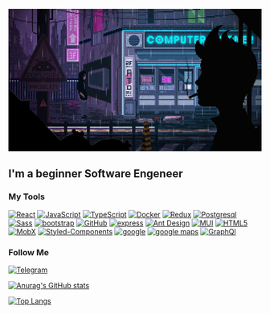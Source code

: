 ![Header](https://github.com/zagliadov/zagliadov/blob/main/assets/33HI.gif)

## I'm a beginner Software Engeneer

### My Tools

[![React](https://img.shields.io/badge/-React-282C34?style=for-the-badge&logo=react)](https://ru.reactjs.org/)
[![JavaScript](https://img.shields.io/badge/-JavaScript-282C34?style=for-the-badge&logo=JavaScript)](https://learn.javascript.ru/)
[![TypeScript](https://img.shields.io/badge/-TypeScript-282C34?style=for-the-badge&logo=TypeScript)](https://www.typescriptlang.org/)
[![Docker](https://img.shields.io/badge/-Docker-282C34?style=for-the-badge&logo=Docker)](https://www.docker.com/)
[![Redux](https://img.shields.io/badge/-Redux-282C34?style=for-the-badge&logo=Redux)](https://redux.js.org/)
[![Postgresql](https://img.shields.io/badge/-Postgresql-282C34?style=for-the-badge&logo=Postgresql)](https://www.postgresql.org/)
[![Sass](https://img.shields.io/badge/-sass-282C34?style=for-the-badge&logo=sass)](https://sass-lang.com/)
[![bootstrap](https://img.shields.io/badge/-bootstrap-282C34?style=for-the-badge&logo=bootstrap)](https://getbootstrap.com/)
[![GitHub](https://img.shields.io/badge/-github-282C34?style=for-the-badge&logo=github)](https://github.com/zagliadov?tab=overview&from=2022-01-01&to=2022-01-28)
[![express](https://img.shields.io/badge/-express-282C34?style=for-the-badge&logo=express)](https://expressjs.com/)
[![Ant Design](https://img.shields.io/badge/-ant%20design-282C34?style=for-the-badge&logo=ant-design)](https://ant.design/)
[![MUI](https://img.shields.io/badge/-mui-282C34?style=for-the-badge&logo=mui)](https://mui.com/)
[![HTML5](https://img.shields.io/badge/-html5-282C34?style=for-the-badge&logo=html5)](https://developer.mozilla.org/en-US/docs/Glossary/HTML5)
[![MobX](https://img.shields.io/badge/-mobx-282C34?style=for-the-badge&logo=mobx)](https://mobx.js.org/README.html)
[![Styled-Components](https://img.shields.io/badge/-styled%20somponents-282C34?style=for-the-badge&logo=styled-components)](https://styled-components.com/)
[![google](https://img.shields.io/badge/-google-282C34?style=for-the-badge&logo=google)](https://www.google.com)
[![google maps](https://img.shields.io/badge/-google%20maps-282C34?style=for-the-badge&logo=google-maps)](https://www.google.com.ua/maps/place/%D0%93%D1%83%D0%B3%D0%BB%D0%BF%D0%BB%D0%B5%D0%BA%D1%81/@37.4220656,-122.0840897,13z/data=!4m13!1m7!3m6!1s0x808fb7495bec0189:0x7c17d44a466baf9b!2z0JzQsNGD0L3RgtC40L0t0JLRjNGOLCDQmtCw0LvQuNGE0L7RgNC90LjRjywg0KHQqNCQ!3b1!8m2!3d37.3860517!4d-122.0838511!3m4!1s0x808fba02425dad8f:0x6c296c66619367e0!8m2!3d37.4220656!4d-122.0840897?hl=ru)
[![GraphQl](https://img.shields.io/badge/-graphql-282C34?style=for-the-badge&logo=graphql)](https://graphql.org/)


### Follow Me 

[![Telegram](https://img.shields.io/badge/-Telegram-282C34?style=for-the-badge&logo=telegram)](https://web.telegram.org/z/)

[![Anurag's GitHub stats](https://github-readme-stats.vercel.app/api?username=zagliadov&show_icons=true&theme=prussian)](https://github.com/anuraghazra/github-readme-stats)

[![Top Langs](https://github-readme-stats.vercel.app/api/top-langs/?username=zagliadov&layout=compact)](https://github.com/anuraghazra/github-readme-stats)
